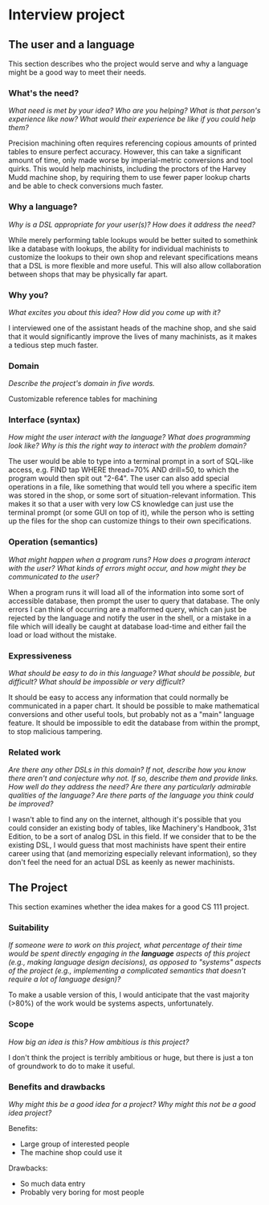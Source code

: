 # Interview project

## The user and a language

This section describes who the project would serve and why a language might be a
good way to meet their needs.

### What's the need?

_What need is met by your idea? Who are you helping? What is that person's
experience like now? What would their experience be like if you could help
them?_

Precision machining often requires referencing copious amounts of printed tables to ensure perfect accuracy. However, this can take a significant amount of time, only made worse by imperial-metric conversions and tool quirks. This would help machinists, including the proctors of the Harvey Mudd machine shop, by requiring them to use fewer paper lookup charts and be able to check conversions much faster.

### Why a language?

_Why is a DSL appropriate for your user(s)? How does it address the need?_

While merely performing table lookups would be better suited to somethink like a database with lookups, the ability for individual machinists to customize the lookups to their own shop and relevant specifications means that a DSL is more flexible and more useful. This will also allow collaboration between shops that may be physically far apart.

### Why you?

_What excites you about this idea? How did you come up with it?_

I interviewed one of the assistant heads of the machine shop, and she said that it would significantly improve the lives of many machinists, as it makes a tedious step much faster.

### Domain

_Describe the project's domain in five words._

Customizable reference tables for machining

### Interface (syntax)

_How might the user interact with the language? What does programming look
like? Why is this the right way to interact with the problem domain?_

The user would be able to type into a terminal prompt in a sort of SQL-like access, e.g. FIND tap WHERE thread=70% AND drill=50, to which the program would then spit out "2-64". The user can also add special operations in a file, like something that would tell you where a specific item was stored in the shop, or some sort of situation-relevant information. This makes it so that a user with very low CS knowledge can just use the terminal prompt (or some GUI on top of it), while the person who is setting up the files for the shop can customize things to their own specifications.

### Operation (semantics)

_What might happen when a program runs? How does a program interact with the
user? What kinds of errors might occur, and how might they be communicated to
the user?_

When a program runs it will load all of the information into some sort of accessible database, then prompt the user to query that database. The only errors I can think of occurring are a malformed query, which can just be rejected by the language and notify the user in the shell, or a mistake in a file which will ideally be caught at database load-time and either fail the load or load without the mistake.

### Expressiveness

_What should be easy to do in this language? What should be possible, but
difficult? What should be impossible or very difficult?_

It should be easy to access any information that could normally be communicated in a paper chart. It should be possible to make mathematical conversions and other useful tools, but probably not as a "main" language feature. It should be impossible to edit the database from within the prompt, to stop malicious tampering.

### Related work

_Are there any other DSLs in this domain? If not, describe how you know there
aren't and conjecture why not. If so, describe them and provide links. How well
do they address the need? Are there any particularly admirable qualities of the
language? Are there parts of the language you think could be improved?_

I wasn't able to find any on the internet, although it's possible that you could consider an existing body of tables, like Machinery's Handbook, 31st Edition, to be a sort of analog DSL in this field. If we consider that to be the existing DSL, I would guess that most machinists have spent their entire career using that (and memorizing especially relevant information), so they don't feel the need for an actual DSL as keenly as newer machinists.

## The Project

This section examines whether the idea makes for a good CS 111 project.

### Suitability

_If someone were to work on this project, what percentage of their time would be
spent directly engaging in the **language** aspects of this project (e.g.,
making language design decisions), as opposed to "systems" aspects of the
project (e.g., implementing a complicated semantics that doesn't require a lot
of language design)?_

To make a usable version of this, I would anticipate that the vast majority (>80%) of the work would be systems aspects, unfortunately.

### Scope

_How big an idea is this? How ambitious is this project?_

I don't think the project is terribly ambitious or huge, but there is just a ton of groundwork to do to make it useful.

### Benefits and drawbacks

_Why might this be a good idea for a project? Why might this not be a good idea
project?_

Benefits:
- Large group of interested people
- The machine shop could use it

Drawbacks:
- So much data entry
- Probably very boring for most people
